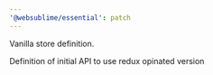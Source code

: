 ```yaml
---
'@websublime/essential': patch
---
```


Vanilla store definition.

Definition of initial API to use redux opinated version
